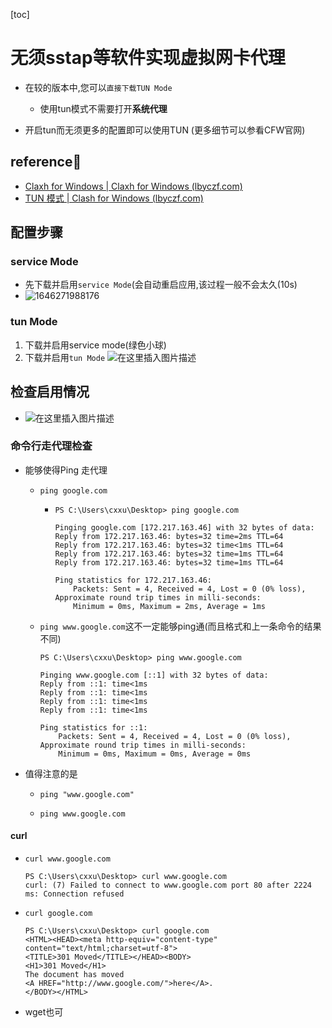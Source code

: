 [toc]



# 无须sstap等软件实现虚拟网卡代理

- 在较的版本中,您可以`直接下载TUN Mode`
  - 使用tun模式不需要打开**系统代理**

- 开启tun而无须更多的配置即可以使用TUN (更多细节可以参看CFW官网)

## reference🎈

- [Claxh for Windows | Claxh for Windows (lbyczf.com)](https://docs.cfw.lbyczf.com/)
- [TUN 模式 | Clash for Windows (lbyczf.com)](https://docs.cfw.lbyczf.com/contents/tun.html#windows)

## 配置步骤

### service Mode

- 先下载并启用`service Mode`(会自动重启应用,该过程一般不会太久(10s)
- ![1646271988176](https://s2.loli.net/2022/03/03/a2HVRJgcWQPUGIY.png)

### tun Mode

1. 下载并启用service mode(绿色小球)
2. 下载并启用`tun Mode`
   ![在这里插入图片描述](https://img-blog.csdnimg.cn/2f1b508b93ee46778d558d4a0803bfab.png?x-oss-process=image/watermark,type_d3F5LXplbmhlaQ,shadow_50,text_Q1NETiBAeHVjaGFveGluMTM3NQ==,size_20,color_FFFFFF,t_70,g_se,x_16)

## 检查启用情况

- ![在这里插入图片描述](https://img-blog.csdnimg.cn/a14c4123a9374a2287ec39040217df12.png?x-oss-process=image/watermark,type_d3F5LXplbmhlaQ,shadow_50,text_Q1NETiBAeHVjaGFveGluMTM3NQ==,size_15,color_FFFFFF,t_70,g_se,x_16)

### 命令行走代理检查

- 能够使得Ping 走代理

  - `ping google.com`

    - ```
      PS C:\Users\cxxu\Desktop> ping google.com
      
      Pinging google.com [172.217.163.46] with 32 bytes of data:
      Reply from 172.217.163.46: bytes=32 time=2ms TTL=64
      Reply from 172.217.163.46: bytes=32 time<1ms TTL=64
      Reply from 172.217.163.46: bytes=32 time=1ms TTL=64
      Reply from 172.217.163.46: bytes=32 time=1ms TTL=64
      
      Ping statistics for 172.217.163.46:
          Packets: Sent = 4, Received = 4, Lost = 0 (0% loss),
      Approximate round trip times in milli-seconds:
          Minimum = 0ms, Maximum = 2ms, Average = 1ms
      ```

  - `ping www.google.com`这不一定能够ping通(而且格式和上一条命令的结果不同)

    ```
    PS C:\Users\cxxu\Desktop> ping www.google.com
    
    Pinging www.google.com [::1] with 32 bytes of data:
    Reply from ::1: time<1ms
    Reply from ::1: time<1ms
    Reply from ::1: time<1ms
    Reply from ::1: time<1ms
    
    Ping statistics for ::1:
        Packets: Sent = 4, Received = 4, Lost = 0 (0% loss),
    Approximate round trip times in milli-seconds:
        Minimum = 0ms, Maximum = 0ms, Average = 0ms
    ```

    

- 值得注意的是

  - `ping "www.google.com"`

  - `ping www.google.com`

    

#### curl

- `curl www.google.com`

  ```
  PS C:\Users\cxxu\Desktop> curl www.google.com
  curl: (7) Failed to connect to www.google.com port 80 after 2224 ms: Connection refused
  
  ```

- `curl google.com`

  ```
  PS C:\Users\cxxu\Desktop> curl google.com
  <HTML><HEAD><meta http-equiv="content-type" content="text/html;charset=utf-8">
  <TITLE>301 Moved</TITLE></HEAD><BODY>
  <H1>301 Moved</H1>
  The document has moved
  <A HREF="http://www.google.com/">here</A>.
  </BODY></HTML>
  
  ```

  

- wget也可
